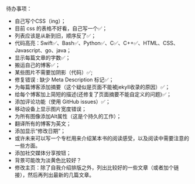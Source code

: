 待办事项：
 - 自己写个CSS（ing）；
 - 目前 css 的表格不好看，自己写一个✅；
 - 列表应该是从新到旧，顺序反了✅；
 - 代码高亮：Swift✅、Bash✅、Python✅、C✅、C++✅、HTML、CSS、Javascript、go、java；
 - 显示每篇文章的字数✅；
 - 搬运自己的博客✅；
 - 某些图片不需要加阴影（代码<img alt="" src="/assets/images/" style="box-shadow: 0px 0px 0px 0px">）✅;
 - 修复错误 : 缺少 Meta Description 标记✅；
  - 为每篇博客添加摘要（这个疑似是页面不能被jekyll收录的原因）✅；
 - 给每个博客加上简短的描述(还修复了页面摘要不能自定义的问题)✅；
  - 添加评论功能（使用 GitHub issues）✅；
 - 移动设备上显示图片宽度错误；
 - 为所有图像添加Alt属性（这是个持久的工作）；
 - 翻译所有的博客为英文；
 - 添加显示“修改日期”；
 - 或许未来可以写一个专栏用来介绍某本书的阅读感受，以及阅读中需要注意的一些方面。
 - 添加社交媒体分享按钮；
 - 背景可能改为淡黄色比较好？
 - 修改主页：除了自我介绍排版之外，列出比较好的一些文章（或者加个链接），然后再列出最新的几篇文章。
 